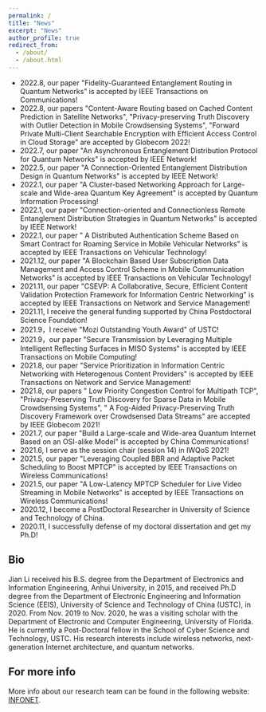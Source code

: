 ```yaml
---
permalink: /
title: "News"
excerpt: "News"
author_profile: true
redirect_from: 
  - /about/
  - /about.html
---
```


* 2022.8, our paper "Fidelity-Guaranteed Entanglement Routing in Quantum Networks" is accepted by IEEE Transactions on Communications!
* 2022.8, our papers "Content-Aware Routing based on Cached Content Prediction in Satellite Networks", "Privacy-preserving Truth Discovery with Outlier Detection in Mobile Crowdsensing Systems", "Forward Private Multi-Client Searchable Encryption with Efficient Access Control in Cloud Storage" are accepted by Globecom 2022!
* 2022.7, our paper "An Asynchronous Entanglement Distribution Protocol for Quantum Networks" is accepted by IEEE Network!
* 2022.5, our paper "A Connection-Oriented Entanglement Distribution Design in Quantum Networks" is accepted by IEEE Network!
* 2022.1, our paper "A Cluster-based Networking Approach for Large-scale and Wide-area Quantum Key Agreement" is accepted by Quantum Information Processing!
* 2022.1, our paper "Connection-oriented and Connectionless Remote Entanglement Distribution Strategies in Quantum Networks" is accepted by IEEE Network!
* 2022.1, our paper " A Distributed Authentication Scheme Based on Smart Contract for Roaming Service in Mobile Vehicular Networks" is accepted by IEEE Transactions on Vehicular Technology!
* 2021.12, our paper "A Blockchain Based User Subscription Data Management and Access Control Scheme in Mobile Communication Networks" is accepted by IEEE Transactions on Vehicular Technology!
* 2021.11, our paper "CSEVP: A Collaborative, Secure, Efficient Content Validation Protection Framework for Information Centric Networking" is accepted by IEEE Transactions on Network and Service Management!
* 2021.11, I receive the general funding supported by China Postdoctoral Science Foundation!
* 2021.9，I receive "Mozi Outstanding Youth Award" of USTC!
* 2021.9，our paper "Secure Transmission by Leveraging Multiple Intelligent Reflecting Surfaces in MISO Systems" is accepted by IEEE Transactions on Mobile Computing!
* 2021.8, our paper "Service Prioritization in Information Centric Networking with Heterogenous Content Providers" is accepted by IEEE Transactions on Network and Service Management!
* 2021.8, our papers " Low Priority Congestion Control for Multipath TCP", "Privacy-Preserving Truth Discovery for Sparse Data in Mobile Crowdsensing Systems", "  A Fog-Aided Privacy-Preserving Truth Discovery Framework over Crowdsensed Data Streams" are accepted by IEEE Globecom 2021!
* 2021.7, our paper "Build a Large-scale and Wide-area Quantum Internet Based on an OSI-alike Model" is accepted by China Communications!
* 2021.6, I serve as the session chair (session 14) in IWQoS 2021!
* 2021.5, our paper "Leveraging Coupled BBR and Adaptive Packet Scheduling to Boost MPTCP" is accepted by IEEE Transactions on Wireless Communications!
* 2021.5, our paper "A Low-Latency MPTCP Scheduler for Live Video Streaming in Mobile Networks" is accepted by IEEE Transactions on Wireless Communications!
* 2020.12, I become a PostDoctoral Researcher in University of Science and Technology of China.
* 2020.11, I successfully defense of my doctoral dissertation and get my Ph.D!

Bio
------
Jian Li received his B.S. degree from the Department of Electronics and Information Engineering, Anhui University, in 2015, and received Ph.D degree from the Department of Electronic Engineering and Information Science (EEIS), University of Science and Technology of China (USTC), in 2020. From Nov. 2019 to Nov. 2020, he was a visiting scholar with the Department of Electronic and Computer Engineering, University of Florida. He is currently a Post-Doctoral fellow in the School of Cyber Science and Technology, USTC. His research interests include wireless networks, next-generation Internet architecture, and quantum networks.


For more info
------
More info about our research team can be found in the following website: [INFONET](http://if.ustc.edu.cn/index.php). 
